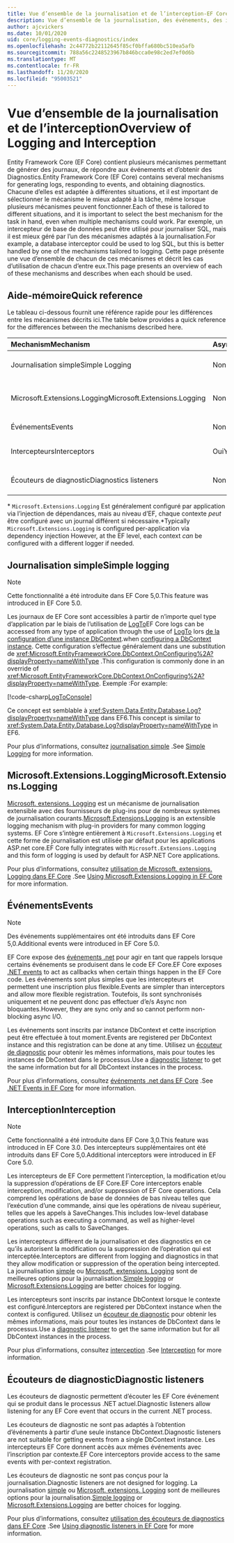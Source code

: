```yaml
---
title: Vue d’ensemble de la journalisation et de l’interception-EF Core
description: Vue d’ensemble de la journalisation, des événements, des intercepteurs et des diagnostics pour EF Core
author: ajcvickers
ms.date: 10/01/2020
uid: core/logging-events-diagnostics/index
ms.openlocfilehash: 2c44772b22112645f85cf0bffa680bc510ea5afb
ms.sourcegitcommit: 788a56c2248523967b846bcca0e98c2ed7ef0d6b
ms.translationtype: MT
ms.contentlocale: fr-FR
ms.lasthandoff: 11/20/2020
ms.locfileid: "95003521"
---
```

# <a name="overview-of-logging-and-interception"></a><span data-ttu-id="2d14a-103">Vue d’ensemble de la journalisation et de l’interception</span><span class="sxs-lookup"><span data-stu-id="2d14a-103">Overview of Logging and Interception</span></span>

<span data-ttu-id="2d14a-104">Entity Framework Core (EF Core) contient plusieurs mécanismes permettant de générer des journaux, de répondre aux événements et d’obtenir des Diagnostics.</span><span class="sxs-lookup"><span data-stu-id="2d14a-104">Entity Framework Core (EF Core) contains several mechanisms for generating logs, responding to events, and obtaining diagnostics.</span></span> <span data-ttu-id="2d14a-105">Chacune d’elles est adaptée à différentes situations, et il est important de sélectionner le mécanisme le mieux adapté à la tâche, même lorsque plusieurs mécanismes peuvent fonctionner.</span><span class="sxs-lookup"><span data-stu-id="2d14a-105">Each of these is tailored to different situations, and it is important to select the best mechanism for the task in hand, even when multiple mechanisms could work.</span></span> <span data-ttu-id="2d14a-106">Par exemple, un intercepteur de base de données peut être utilisé pour journaliser SQL, mais il est mieux géré par l’un des mécanismes adaptés à la journalisation.</span><span class="sxs-lookup"><span data-stu-id="2d14a-106">For example, a database interceptor could be used to log SQL, but this is better handled by one of the mechanisms tailored to logging.</span></span> <span data-ttu-id="2d14a-107">Cette page présente une vue d’ensemble de chacun de ces mécanismes et décrit les cas d’utilisation de chacun d’entre eux.</span><span class="sxs-lookup"><span data-stu-id="2d14a-107">This page presents an overview of each of these mechanisms and describes when each should be used.</span></span>

## <a name="quick-reference"></a><span data-ttu-id="2d14a-108">Aide-mémoire</span><span class="sxs-lookup"><span data-stu-id="2d14a-108">Quick reference</span></span>

<span data-ttu-id="2d14a-109">Le tableau ci-dessous fournit une référence rapide pour les différences entre les mécanismes décrits ici.</span><span class="sxs-lookup"><span data-stu-id="2d14a-109">The table below provides a quick reference for the differences between the mechanisms described here.</span></span>

| <span data-ttu-id="2d14a-110">Mechanism</span><span class="sxs-lookup"><span data-stu-id="2d14a-110">Mechanism</span></span> |  <span data-ttu-id="2d14a-111">Async</span><span class="sxs-lookup"><span data-stu-id="2d14a-111">Async</span></span> | <span data-ttu-id="2d14a-112">Étendue</span><span class="sxs-lookup"><span data-stu-id="2d14a-112">Scope</span></span> | <span data-ttu-id="2d14a-113">Inscrit</span><span class="sxs-lookup"><span data-stu-id="2d14a-113">Registered</span></span> | <span data-ttu-id="2d14a-114">Usage prévu</span><span class="sxs-lookup"><span data-stu-id="2d14a-114">Intended use</span></span>
|:----------|--------|-------|------------|-------------
| <span data-ttu-id="2d14a-115">Journalisation simple</span><span class="sxs-lookup"><span data-stu-id="2d14a-115">Simple Logging</span></span> | <span data-ttu-id="2d14a-116">Non</span><span class="sxs-lookup"><span data-stu-id="2d14a-116">No</span></span> | <span data-ttu-id="2d14a-117">Par contexte</span><span class="sxs-lookup"><span data-stu-id="2d14a-117">Per context</span></span> | <span data-ttu-id="2d14a-118">Configuration du contexte</span><span class="sxs-lookup"><span data-stu-id="2d14a-118">Context configuration</span></span> | <span data-ttu-id="2d14a-119">Journalisation au moment du développement</span><span class="sxs-lookup"><span data-stu-id="2d14a-119">Development-time logging</span></span>
| <span data-ttu-id="2d14a-120">Microsoft.Extensions.Logging</span><span class="sxs-lookup"><span data-stu-id="2d14a-120">Microsoft.Extensions.Logging</span></span> | <span data-ttu-id="2d14a-121">Non</span><span class="sxs-lookup"><span data-stu-id="2d14a-121">No</span></span> | <span data-ttu-id="2d14a-122">Par contexte \*</span><span class="sxs-lookup"><span data-stu-id="2d14a-122">Per context\*</span></span> | <span data-ttu-id="2d14a-123">D.I.</span><span class="sxs-lookup"><span data-stu-id="2d14a-123">D.I.</span></span> <span data-ttu-id="2d14a-124">configuration du contexte ou</span><span class="sxs-lookup"><span data-stu-id="2d14a-124">or context configuration</span></span> | <span data-ttu-id="2d14a-125">Journalisation de la production</span><span class="sxs-lookup"><span data-stu-id="2d14a-125">Production logging</span></span>
| <span data-ttu-id="2d14a-126">Événements</span><span class="sxs-lookup"><span data-stu-id="2d14a-126">Events</span></span> | <span data-ttu-id="2d14a-127">Non</span><span class="sxs-lookup"><span data-stu-id="2d14a-127">No</span></span> | <span data-ttu-id="2d14a-128">Par contexte</span><span class="sxs-lookup"><span data-stu-id="2d14a-128">Per context</span></span> | <span data-ttu-id="2d14a-129">N'importe quand</span><span class="sxs-lookup"><span data-stu-id="2d14a-129">Any time</span></span> | <span data-ttu-id="2d14a-130">Réagir aux événements EF</span><span class="sxs-lookup"><span data-stu-id="2d14a-130">Reacting to EF events</span></span>
| <span data-ttu-id="2d14a-131">Intercepteurs</span><span class="sxs-lookup"><span data-stu-id="2d14a-131">Interceptors</span></span> | <span data-ttu-id="2d14a-132">Oui</span><span class="sxs-lookup"><span data-stu-id="2d14a-132">Yes</span></span> | <span data-ttu-id="2d14a-133">Par contexte</span><span class="sxs-lookup"><span data-stu-id="2d14a-133">Per context</span></span> | <span data-ttu-id="2d14a-134">Configuration du contexte</span><span class="sxs-lookup"><span data-stu-id="2d14a-134">Context configuration</span></span> | <span data-ttu-id="2d14a-135">Manipulation des opérations EF</span><span class="sxs-lookup"><span data-stu-id="2d14a-135">Manipulating EF operations</span></span>
| <span data-ttu-id="2d14a-136">Écouteurs de diagnostic</span><span class="sxs-lookup"><span data-stu-id="2d14a-136">Diagnostics listeners</span></span> | <span data-ttu-id="2d14a-137">Non</span><span class="sxs-lookup"><span data-stu-id="2d14a-137">No</span></span> | <span data-ttu-id="2d14a-138">Process</span><span class="sxs-lookup"><span data-stu-id="2d14a-138">Process</span></span> | <span data-ttu-id="2d14a-139">Globalement</span><span class="sxs-lookup"><span data-stu-id="2d14a-139">Globally</span></span> | <span data-ttu-id="2d14a-140">Diagnostic d'application</span><span class="sxs-lookup"><span data-stu-id="2d14a-140">Application diagnostics</span></span>

<span data-ttu-id="2d14a-141">\* `Microsoft.Extensions.Logging` Est généralement configuré par application via l’injection de dépendances, mais au niveau d’EF, chaque contexte _peut_ être configuré avec un journal différent si nécessaire.</span><span class="sxs-lookup"><span data-stu-id="2d14a-141">\*Typically `Microsoft.Extensions.Logging` is configured per-application via dependency injection However, at the EF level, each context _can_ be configured with a different logger if needed.</span></span>

## <a name="simple-logging"></a><span data-ttu-id="2d14a-142">Journalisation simple</span><span class="sxs-lookup"><span data-stu-id="2d14a-142">Simple logging</span></span>

> [!NOTE]
> <span data-ttu-id="2d14a-143">Cette fonctionnalité a été introduite dans EF Core 5,0.</span><span class="sxs-lookup"><span data-stu-id="2d14a-143">This feature was introduced in EF Core 5.0.</span></span>

<span data-ttu-id="2d14a-144">Les journaux de EF Core sont accessibles à partir de n’importe quel type d’application par le biais de l’utilisation de [LogTo](https://github.com/dotnet/efcore/blob/ec3df8fd7e4ea4ebeebfa747619cef37b23ab2c6/src/EFCore/DbContextOptionsBuilder.cs#L135)</span><span class="sxs-lookup"><span data-stu-id="2d14a-144">EF Core logs can be accessed from any type of application through the use of [LogTo](https://github.com/dotnet/efcore/blob/ec3df8fd7e4ea4ebeebfa747619cef37b23ab2c6/src/EFCore/DbContextOptionsBuilder.cs#L135)</span></span> <!-- Issue #2748 <xref:Microsoft.EntityFrameworkCore.DbContextOptionsBuilder.LogTo%2A> --> <span data-ttu-id="2d14a-145">lors [de la configuration d’une instance DbContext](xref:core/dbcontext-configuration/index).</span><span class="sxs-lookup"><span data-stu-id="2d14a-145">when [configuring a DbContext instance](xref:core/dbcontext-configuration/index).</span></span> <span data-ttu-id="2d14a-146">Cette configuration s’effectue généralement dans une substitution de <xref:Microsoft.EntityFrameworkCore.DbContext.OnConfiguring%2A?displayProperty=nameWithType> .</span><span class="sxs-lookup"><span data-stu-id="2d14a-146">This configuration is commonly done in an override of <xref:Microsoft.EntityFrameworkCore.DbContext.OnConfiguring%2A?displayProperty=nameWithType>.</span></span> <span data-ttu-id="2d14a-147">Exemple :</span><span class="sxs-lookup"><span data-stu-id="2d14a-147">For example:</span></span>

<!--
    protected override void OnConfiguring(DbContextOptionsBuilder optionsBuilder)
        => optionsBuilder.LogTo(Console.WriteLine);
-->
[!code-csharp[LogToConsole](../../../samples/core/Miscellaneous/Logging/SimpleLogging/Program.cs?name=LogToConsole)]

<span data-ttu-id="2d14a-148">Ce concept est semblable à <xref:System.Data.Entity.Database.Log?displayProperty=nameWithType> dans EF6.</span><span class="sxs-lookup"><span data-stu-id="2d14a-148">This concept is similar to <xref:System.Data.Entity.Database.Log?displayProperty=nameWithType> in EF6.</span></span>

<span data-ttu-id="2d14a-149">Pour plus d’informations, consultez [journalisation simple](xref:core/logging-events-diagnostics/simple-logging) .</span><span class="sxs-lookup"><span data-stu-id="2d14a-149">See [Simple Logging](xref:core/logging-events-diagnostics/simple-logging) for more information.</span></span>

## <a name="microsoftextensionslogging"></a><span data-ttu-id="2d14a-150">Microsoft.Extensions.Logging</span><span class="sxs-lookup"><span data-stu-id="2d14a-150">Microsoft.Extensions.Logging</span></span>

<span data-ttu-id="2d14a-151">[Microsoft. extensions. Logging](/dotnet/core/extensions/logging) est un mécanisme de journalisation extensible avec des fournisseurs de plug-ins pour de nombreux systèmes de journalisation courants.</span><span class="sxs-lookup"><span data-stu-id="2d14a-151">[Microsoft.Extensions.Logging](/dotnet/core/extensions/logging) is an extensible logging mechanism with plug-in providers for many common logging systems.</span></span> <span data-ttu-id="2d14a-152">EF Core s’intègre entièrement à `Microsoft.Extensions.Logging` et cette forme de journalisation est utilisée par défaut pour les applications ASP.net core.</span><span class="sxs-lookup"><span data-stu-id="2d14a-152">EF Core fully integrates with `Microsoft.Extensions.Logging` and this form of logging is used by default for ASP.NET Core applications.</span></span>

<span data-ttu-id="2d14a-153">Pour plus d’informations, consultez [utilisation de Microsoft. extensions. Logging dans EF Core](xref:core/logging-events-diagnostics/extensions-logging) .</span><span class="sxs-lookup"><span data-stu-id="2d14a-153">See [Using Microsoft.Extensions.Logging in EF Core](xref:core/logging-events-diagnostics/extensions-logging) for more information.</span></span>

## <a name="events"></a><span data-ttu-id="2d14a-154">Événements</span><span class="sxs-lookup"><span data-stu-id="2d14a-154">Events</span></span>

> [!NOTE]
> <span data-ttu-id="2d14a-155">Des événements supplémentaires ont été introduits dans EF Core 5,0.</span><span class="sxs-lookup"><span data-stu-id="2d14a-155">Additional events were introduced in EF Core 5.0.</span></span>

<span data-ttu-id="2d14a-156">EF Core expose des [événements .net](/dotnet/standard/events/) pour agir en tant que rappels lorsque certains événements se produisent dans le code EF Core.</span><span class="sxs-lookup"><span data-stu-id="2d14a-156">EF Core exposes [.NET events](/dotnet/standard/events/) to act as callbacks when certain things happen in the EF Core code.</span></span> <span data-ttu-id="2d14a-157">Les événements sont plus simples que les intercepteurs et permettent une inscription plus flexible.</span><span class="sxs-lookup"><span data-stu-id="2d14a-157">Events are simpler than interceptors and allow more flexible registration.</span></span> <span data-ttu-id="2d14a-158">Toutefois, ils sont synchronisés uniquement et ne peuvent donc pas effectuer d’e/s Async non bloquantes.</span><span class="sxs-lookup"><span data-stu-id="2d14a-158">However, they are sync only and so cannot perform non-blocking async I/O.</span></span>

<span data-ttu-id="2d14a-159">Les événements sont inscrits par instance DbContext et cette inscription peut être effectuée à tout moment.</span><span class="sxs-lookup"><span data-stu-id="2d14a-159">Events are registered per DbContext instance and this registration can be done at any time.</span></span> <span data-ttu-id="2d14a-160">Utilisez un [écouteur de diagnostic](xref:core/logging-events-diagnostics/diagnostic-listeners) pour obtenir les mêmes informations, mais pour toutes les instances de DbContext dans le processus.</span><span class="sxs-lookup"><span data-stu-id="2d14a-160">Use a [diagnostic listener](xref:core/logging-events-diagnostics/diagnostic-listeners) to get the same information but for all DbContext instances in the process.</span></span>

<span data-ttu-id="2d14a-161">Pour plus d’informations, consultez [événements .net dans EF Core](xref:core/logging-events-diagnostics/events) .</span><span class="sxs-lookup"><span data-stu-id="2d14a-161">See [.NET Events in EF Core](xref:core/logging-events-diagnostics/events) for more information.</span></span>

## <a name="interception"></a><span data-ttu-id="2d14a-162">Interception</span><span class="sxs-lookup"><span data-stu-id="2d14a-162">Interception</span></span>

> [!NOTE]
> <span data-ttu-id="2d14a-163">Cette fonctionnalité a été introduite dans EF Core 3,0.</span><span class="sxs-lookup"><span data-stu-id="2d14a-163">This feature was introduced in EF Core 3.0.</span></span> <span data-ttu-id="2d14a-164">Des intercepteurs supplémentaires ont été introduits dans EF Core 5,0.</span><span class="sxs-lookup"><span data-stu-id="2d14a-164">Additional interceptors were introduced in EF Core 5.0.</span></span>

<span data-ttu-id="2d14a-165">Les intercepteurs de EF Core permettent l’interception, la modification et/ou la suppression d’opérations de EF Core.</span><span class="sxs-lookup"><span data-stu-id="2d14a-165">EF Core interceptors enable interception, modification, and/or suppression of EF Core operations.</span></span> <span data-ttu-id="2d14a-166">Cela comprend les opérations de base de données de bas niveau telles que l’exécution d’une commande, ainsi que les opérations de niveau supérieur, telles que les appels à SaveChanges.</span><span class="sxs-lookup"><span data-stu-id="2d14a-166">This includes low-level database operations such as executing a command, as well as higher-level operations, such as calls to SaveChanges.</span></span>

<span data-ttu-id="2d14a-167">Les intercepteurs diffèrent de la journalisation et des diagnostics en ce qu’ils autorisent la modification ou la suppression de l’opération qui est interceptée.</span><span class="sxs-lookup"><span data-stu-id="2d14a-167">Interceptors are different from logging and diagnostics in that they allow modification or suppression of the operation being intercepted.</span></span> <span data-ttu-id="2d14a-168">La journalisation [simple](xref:core/logging-events-diagnostics/simple-logging) ou [Microsoft. extensions. Logging](xref:core/logging-events-diagnostics/extensions-logging) sont de meilleures options pour la journalisation.</span><span class="sxs-lookup"><span data-stu-id="2d14a-168">[Simple logging](xref:core/logging-events-diagnostics/simple-logging) or [Microsoft.Extensions.Logging](xref:core/logging-events-diagnostics/extensions-logging) are better choices for logging.</span></span>

<span data-ttu-id="2d14a-169">Les intercepteurs sont inscrits par instance DbContext lorsque le contexte est configuré.</span><span class="sxs-lookup"><span data-stu-id="2d14a-169">Interceptors are registered per DbContext instance when the context is configured.</span></span> <span data-ttu-id="2d14a-170">Utilisez un [écouteur de diagnostic](xref:core/logging-events-diagnostics/diagnostic-listeners) pour obtenir les mêmes informations, mais pour toutes les instances de DbContext dans le processus.</span><span class="sxs-lookup"><span data-stu-id="2d14a-170">Use a [diagnostic listener](xref:core/logging-events-diagnostics/diagnostic-listeners) to get the same information but for all DbContext instances in the process.</span></span>

<span data-ttu-id="2d14a-171">Pour plus d’informations, consultez [interception](xref:core/logging-events-diagnostics/interceptors) .</span><span class="sxs-lookup"><span data-stu-id="2d14a-171">See [Interception](xref:core/logging-events-diagnostics/interceptors) for more information.</span></span>

## <a name="diagnostic-listeners"></a><span data-ttu-id="2d14a-172">Écouteurs de diagnostic</span><span class="sxs-lookup"><span data-stu-id="2d14a-172">Diagnostic listeners</span></span>

<span data-ttu-id="2d14a-173">Les écouteurs de diagnostic permettent d’écouter les EF Core événement qui se produit dans le processus .NET actuel.</span><span class="sxs-lookup"><span data-stu-id="2d14a-173">Diagnostic listeners allow listening for any EF Core event that occurs in the current .NET process.</span></span>

<span data-ttu-id="2d14a-174">Les écouteurs de diagnostic ne sont pas adaptés à l’obtention d’événements à partir d’une seule instance DbContext.</span><span class="sxs-lookup"><span data-stu-id="2d14a-174">Diagnostic listeners are not suitable for getting events from a single DbContext instance.</span></span> <span data-ttu-id="2d14a-175">Les intercepteurs EF Core donnent accès aux mêmes événements avec l’inscription par contexte.</span><span class="sxs-lookup"><span data-stu-id="2d14a-175">EF Core interceptors provide access to the same events with per-context registration.</span></span>

<span data-ttu-id="2d14a-176">Les écouteurs de diagnostic ne sont pas conçus pour la journalisation.</span><span class="sxs-lookup"><span data-stu-id="2d14a-176">Diagnostic listeners are not designed for logging.</span></span> <span data-ttu-id="2d14a-177">La journalisation [simple](xref:core/logging-events-diagnostics/simple-logging) ou [Microsoft. extensions. Logging](xref:core/logging-events-diagnostics/extensions-logging) sont de meilleures options pour la journalisation.</span><span class="sxs-lookup"><span data-stu-id="2d14a-177">[Simple logging](xref:core/logging-events-diagnostics/simple-logging) or [Microsoft.Extensions.Logging](xref:core/logging-events-diagnostics/extensions-logging) are better choices for logging.</span></span>

<span data-ttu-id="2d14a-178">Pour plus d’informations, consultez [utilisation des écouteurs de diagnostics dans EF Core](xref:core/logging-events-diagnostics/diagnostic-listeners) .</span><span class="sxs-lookup"><span data-stu-id="2d14a-178">See [Using diagnostic listeners in EF Core](xref:core/logging-events-diagnostics/diagnostic-listeners) for more information.</span></span>
